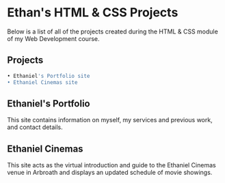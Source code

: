 # Ethan's HTML & CSS Projects

Below is a list of all of the projects created during the HTML & CSS module of my Web Development course.

## Projects

```bash
• Ethaniel's Portfolio site
• Ethaniel Cinemas site
```
## Ethaniel's Portfolio

This site contains information on myself, my services and previous work, and contact details.

## Ethaniel Cinemas

This site acts as the virtual introduction and guide to the Ethaniel Cinemas venue in Arbroath and displays an updated schedule of movie showings.